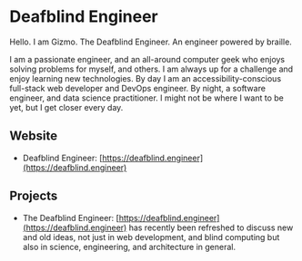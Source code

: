 # Deafblind Engineer

Hello. I am Gizmo. The Deafblind Engineer. An engineer powered by braille.

I am a passionate engineer, and an all-around computer geek who enjoys solving problems for myself, and others. I am always up for a challenge and enjoy learning new technologies. By day I am an accessibility-conscious full-stack web developer and DevOps engineer. By night, a software engineer, and data science practitioner. I might not be where I want to be yet, but I get closer every day.

## Website
* Deafblind Engineer: [https://deafblind.engineer](https://deafblind.engineer)

## Projects
* The Deafblind Engineer: [https://deafblind.engineer](https://deafblind.engineer) has recently been refreshed to discuss new and old ideas, not just in web development, and blind computing but also in science, engineering, and architecture in general.
